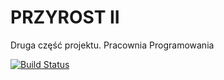 # PRZYROST II
Druga część projektu. Pracownia Programowania

[![Build Status](https://travis-ci.org/Pplociennik/Przyrost-II.svg?branch=master)](https://travis-ci.org/Pplociennik/Przyrost-II)
